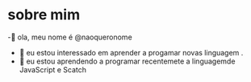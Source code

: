 # sobre mim
-👋 ola, meu nome é @naoqueronome
- 👀 eu estou interessado em aprender a progamar novas linguagem .
- 🌱 eu estou aprendendo a programar recentemete a linguagemde JavaScript e Scatch
